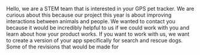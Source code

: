 Hello, we are a STEM team that is interested in your GPS pet tracker. We are curious about this because our project this year is about improving interactions between animals and people. We wanted to contact you because it would be incredibly helpful to us if we could work with you and learn about how your product works. If you want to work with us, we want to create a version of your app specifically for search and rescue dogs. Some of the revisions that would be made for
